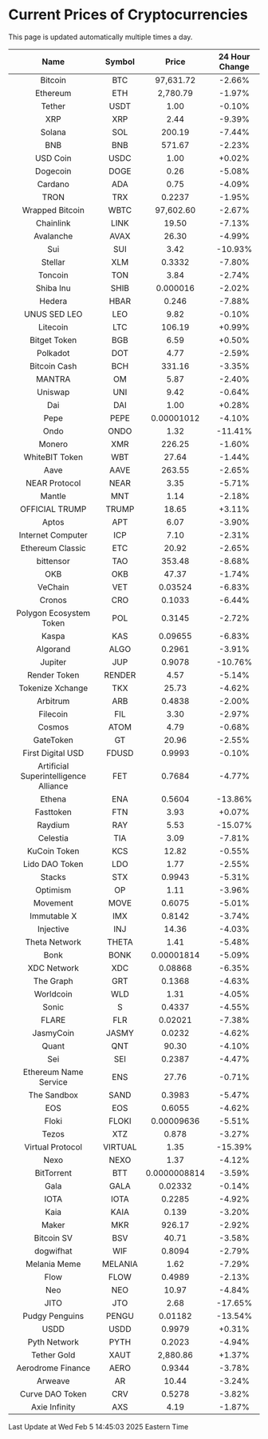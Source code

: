 # Current Prices of Cryptocurrencies
This page is updated automatically multiple times a day.

| Name | Symbol | Price | 24 Hour Change |
| :---: |:---:| :---: | :---: |
| Bitcoin | BTC | 97,631.72 | -2.66% |
| Ethereum | ETH | 2,780.79 | -1.97% |
| Tether | USDT | 1.00 | -0.10% |
| XRP | XRP | 2.44 | -9.39% |
| Solana | SOL | 200.19 | -7.44% |
| BNB | BNB | 571.67 | -2.23% |
| USD Coin | USDC | 1.00 | +0.02% |
| Dogecoin | DOGE | 0.26 | -5.08% |
| Cardano | ADA | 0.75 | -4.09% |
| TRON | TRX | 0.2237 | -1.95% |
| Wrapped Bitcoin | WBTC | 97,602.60 | -2.67% |
| Chainlink | LINK | 19.50 | -7.13% |
| Avalanche | AVAX | 26.30 | -4.99% |
| Sui | SUI | 3.42 | -10.93% |
| Stellar | XLM | 0.3332 | -7.80% |
| Toncoin | TON | 3.84 | -2.74% |
| Shiba Inu | SHIB | 0.000016 | -2.02% |
| Hedera | HBAR | 0.246 | -7.88% |
| UNUS SED LEO | LEO | 9.82 | -0.10% |
| Litecoin | LTC | 106.19 | +0.99% |
| Bitget Token | BGB | 6.59 | +0.50% |
| Polkadot | DOT | 4.77 | -2.59% |
| Bitcoin Cash | BCH | 331.16 | -3.35% |
| MANTRA | OM | 5.87 | -2.40% |
| Uniswap | UNI | 9.42 | -0.64% |
| Dai | DAI | 1.00 | +0.28% |
| Pepe | PEPE | 0.00001012 | -4.10% |
| Ondo | ONDO | 1.32 | -11.41% |
| Monero | XMR | 226.25 | -1.60% |
| WhiteBIT Token | WBT | 27.64 | -1.44% |
| Aave | AAVE | 263.55 | -2.65% |
| NEAR Protocol | NEAR | 3.35 | -5.71% |
| Mantle | MNT | 1.14 | -2.18% |
| OFFICIAL TRUMP | TRUMP | 18.65 | +3.11% |
| Aptos | APT | 6.07 | -3.90% |
| Internet Computer | ICP | 7.10 | -2.31% |
| Ethereum Classic | ETC | 20.92 | -2.65% |
| bittensor | TAO | 353.48 | -8.68% |
| OKB | OKB | 47.37 | -1.74% |
| VeChain | VET | 0.03524 | -6.83% |
| Cronos | CRO | 0.1033 | -6.44% |
| Polygon Ecosystem Token | POL | 0.3145 | -2.72% |
| Kaspa | KAS | 0.09655 | -6.83% |
| Algorand | ALGO | 0.2961 | -3.91% |
| Jupiter | JUP | 0.9078 | -10.76% |
| Render Token | RENDER | 4.57 | -5.14% |
| Tokenize Xchange | TKX | 25.73 | -4.62% |
| Arbitrum | ARB | 0.4838 | -2.00% |
| Filecoin | FIL | 3.30 | -2.97% |
| Cosmos | ATOM | 4.79 | -0.68% |
| GateToken | GT | 20.96 | -2.55% |
| First Digital USD | FDUSD | 0.9993 | -0.10% |
| Artificial Superintelligence Alliance | FET | 0.7684 | -4.77% |
| Ethena | ENA | 0.5604 | -13.86% |
| Fasttoken | FTN | 3.93 | +0.07% |
| Raydium | RAY | 5.53 | -15.07% |
| Celestia | TIA | 3.09 | -7.81% |
| KuCoin Token | KCS | 12.82 | -0.55% |
| Lido DAO Token | LDO | 1.77 | -2.55% |
| Stacks | STX | 0.9943 | -5.31% |
| Optimism | OP | 1.11 | -3.96% |
| Movement | MOVE | 0.6075 | -5.01% |
| Immutable X | IMX | 0.8142 | -3.74% |
| Injective | INJ | 14.36 | -4.03% |
| Theta Network | THETA | 1.41 | -5.48% |
| Bonk | BONK | 0.00001814 | -5.09% |
| XDC Network | XDC | 0.08868 | -6.35% |
| The Graph | GRT | 0.1368 | -4.63% |
| Worldcoin | WLD | 1.31 | -4.05% |
| Sonic | S | 0.4337 | -4.55% |
| FLARE | FLR | 0.02021 | -7.38% |
| JasmyCoin | JASMY | 0.0232 | -4.62% |
| Quant | QNT | 90.30 | -4.10% |
| Sei | SEI | 0.2387 | -4.47% |
| Ethereum Name Service | ENS | 27.76 | -0.71% |
| The Sandbox | SAND | 0.3983 | -5.47% |
| EOS | EOS | 0.6055 | -4.62% |
| Floki | FLOKI | 0.00009636 | -5.51% |
| Tezos | XTZ | 0.878 | -3.27% |
| Virtual Protocol | VIRTUAL | 1.35 | -15.39% |
| Nexo | NEXO | 1.37 | -4.12% |
| BitTorrent | BTT | 0.0000008814 | -3.59% |
| Gala | GALA | 0.02332 | -0.14% |
| IOTA | IOTA | 0.2285 | -4.92% |
| Kaia | KAIA | 0.139 | -3.20% |
| Maker | MKR | 926.17 | -2.92% |
| Bitcoin SV | BSV | 40.71 | -3.58% |
| dogwifhat | WIF | 0.8094 | -2.79% |
| Melania Meme | MELANIA | 1.62 | -7.29% |
| Flow | FLOW | 0.4989 | -2.13% |
| Neo | NEO | 10.97 | -4.84% |
| JITO | JTO | 2.68 | -17.65% |
| Pudgy Penguins | PENGU | 0.01182 | -13.54% |
| USDD | USDD | 0.9979 | +0.31% |
| Pyth Network | PYTH | 0.2023 | -4.94% |
| Tether Gold | XAUT | 2,880.86 | +1.37% |
| Aerodrome Finance | AERO | 0.9344 | -3.78% |
| Arweave | AR | 10.44 | -3.24% |
| Curve DAO Token | CRV | 0.5278 | -3.82% |
| Axie Infinity | AXS | 4.19 | -1.87% |

Last Update at Wed Feb  5 14:45:03 2025 Eastern Time